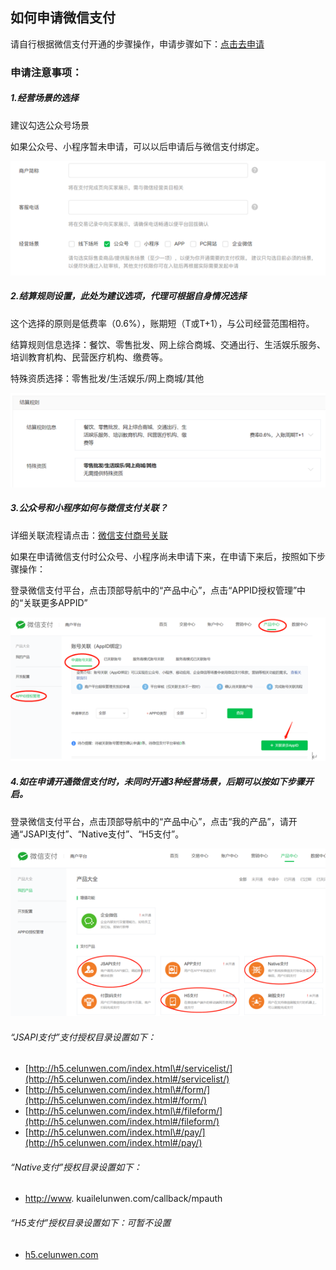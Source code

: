 ## **如何申请微信支付**

请自行根据微信支付开通的步骤操作，申请步骤如下：[点击去申请](https://kf.qq.com/faq/180910jimEvQ180910Zj6jQV.html)

### 申请注意事项：

##### 1.经营场景的选择

建议勾选公众号场景

如果公众号、小程序暂未申请，可以以后申请后与微信支付绑定。

![](/assets/import.png)

##### 2.结算规则设置，此处为建议选项，代理可根据自身情况选择

这个选择的原则是低费率（0.6%），账期短（T或T+1），与公司经营范围相符。

结算规则信息选择：餐饮、零售批发、网上综合商城、交通出行、生活娱乐服务、培训教育机构、民营医疗机构、缴费等。

特殊资质选择：零售批发/生活娱乐/网上商城/其他

![](/assets/import1.png)

##### 3.公众号和小程序如何与微信支付关联？

详细关联流程请点击：[微信支付商号关联](https://pay.weixin.qq.com/static/pay_setting/appid_protocol.shtml)

如果在申请微信支付时公众号、小程序尚未申请下来，在申请下来后，按照如下步骤操作：

登录微信支付平台，点击顶部导航中的“产品中心”，点击“APPID授权管理”中的“关联更多APPID”

![](/assets/import3.png)

##### 4.如在申请开通微信支付时，未同时开通3种经营场景，后期可以按如下步骤开启。

登录微信支付平台，点击顶部导航中的“产品中心”，点击“我的产品”，请开通“JSAPI支付”、“Native支付”、“H5支付”。

![](/assets/import4.png)

###### “JSAPI支付”支付授权目录设置如下：

* [http://h5.celunwen.com/index.html\#/servicelist/](http://h5.celunwen.com/index.html#/servicelist/)
* [http://h5.celunwen.com/index.html\#/form/](http://h5.celunwen.com/index.html#/form/)
* [http://h5.celunwen.com/index.html\#/fileform/](http://h5.celunwen.com/index.html#/fileform/)
* [http://h5.celunwen.com/index.html\#/pay/](http://h5.celunwen.com/index.html#/pay/)

###### “Native支付”授权目录设置如下：

* [http://www](http://www). kuailelunwen.com/callback/mpauth

###### “H5支付”授权目录设置如下：可暂不设置

* [h5.celunwen.com](http://h5.celunwen.com/index.html#/)




